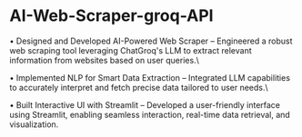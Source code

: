 # AI-Web-Scraper-groq-API

• Designed and Developed AI-Powered Web Scraper – Engineered a robust web scraping tool leveraging 
ChatGroq's LLM to extract relevant information from websites based on user queries.\

• Implemented NLP for Smart Data Extraction – Integrated LLM capabilities to accurately interpret and 
fetch precise data tailored to user needs.\

• Built Interactive UI with Streamlit – Developed a user-friendly interface using Streamlit, enabling 
seamless interaction, real-time data retrieval, and visualization. 
